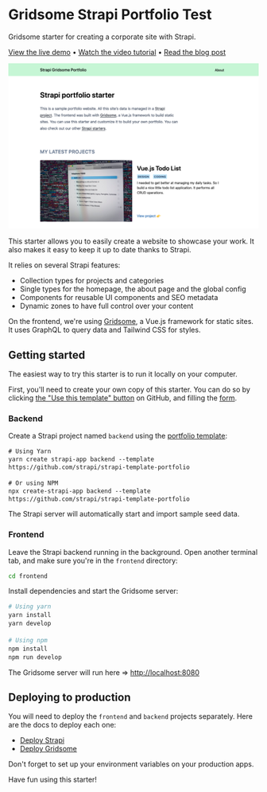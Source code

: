 # Gridsome Strapi Portfolio Test

Gridsome starter for creating a corporate site with Strapi.

[View the live demo](https://strapi-starter-gridsome-portfolio.vercel.app/) • [Watch the video tutorial](https://www.youtube.com/watch?v=4g3Pzj-wdXo&feature=youtu.be) • [Read the blog post](https://strapi.io/blog/strapi-starter-gridsome-portfolio)

[![screen](/screenshot.png)](https://strapi-starter-gridsome-portfolio.vercel.app/)

This starter allows you to easily create a website to showcase your work. It also makes it easy to keep it up to date thanks to Strapi.

It relies on several Strapi features:

* Collection types for projects and categories
* Single types for the homepage, the about page and the global config
* Components for reusable UI components and SEO metadata
* Dynamic zones to have full control over your content

On the frontend, we're using [Gridsome](https://gridsome.org/), a Vue.js framework for static sites. It uses GraphQL to query data and Tailwind CSS for styles.

## Getting started

The easiest way to try this starter is to run it locally on your computer.

First, you'll need to create your own copy of this starter. You can do so by clicking [the "Use this template" button](https://github.com/strapi/strapi-starter-gridsome-portfolio/generate) on GitHub, and filling the [form](https://docs.github.com/en/github/creating-cloning-and-archiving-repositories/creating-a-repository-from-a-template).

### Backend

Create a Strapi project named `backend` using the [portfolio template](https://github.com/strapi/strapi-template-portfolio):

```
# Using Yarn
yarn create strapi-app backend --template https://github.com/strapi/strapi-template-portfolio

# Or using NPM
npx create-strapi-app backend --template https://github.com/strapi/strapi-template-portfolio
```

The Strapi server will automatically start and import sample seed data.

### Frontend

Leave the Strapi backend running in the background. Open another terminal tab, and make sure you're in the `frontend` directory:

```bash
cd frontend
```

Install dependencies and start the Gridsome server:

```bash
# Using yarn
yarn install
yarn develop

# Using npm
npm install
npm run develop
```

The Gridsome server will run here => [http://localhost:8080](http://localhost:8080)

## Deploying to production

You will need to deploy the `frontend` and `backend` projects separately. Here are the docs to deploy each one:

* [Deploy Strapi](https://strapi.io/documentation/v3.x/admin-panel/deploy.html#deployment)
* [Deploy Gridsome](https://gridsome.org/docs/deployment/)

Don't forget to set up your environment variables on your production apps.

Have fun using this starter!
